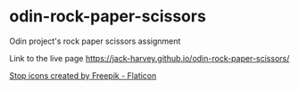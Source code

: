 # odin-rock-paper-scissors

Odin project's rock paper scissors assignment

Link to the live page
https://jack-harvey.github.io/odin-rock-paper-scissors/

<a href="https://www.flaticon.com/free-icons/stop" title="stop icons">Stop icons created by Freepik - Flaticon</a>
